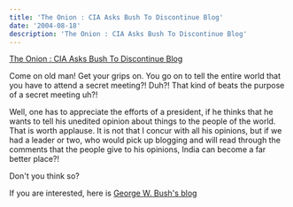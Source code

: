 ```yaml
---
title: 'The Onion : CIA Asks Bush To Discontinue Blog'
date: '2004-08-18'
description: 'The Onion : CIA Asks Bush To Discontinue Blog'
---
```


[The Onion : CIA Asks Bush To Discontinue Blog][0]

Come on old man! Get your grips on. You go on to tell the entire world that you have to attend a secret meeting?! Duh?! That kind of beats the purpose of a secret meeting uh?!

Well, one has to appreciate the efforts of a president, if he thinks that he wants to tell his unedited opinion about things to the people of the world. That is worth applause. It is not that I concur with all his opinions, but if we had a leader or two, who would pick up blogging and will read through the comments that the people give to his opinions, India can become a far better place?!

Don't you think so?

If you are interested, here is [George W. Bush's blog][1]


[0]: http://www.theonion.com/news/index.php?issue=4031
[1]: http://prezgeorgew.typepad.com/